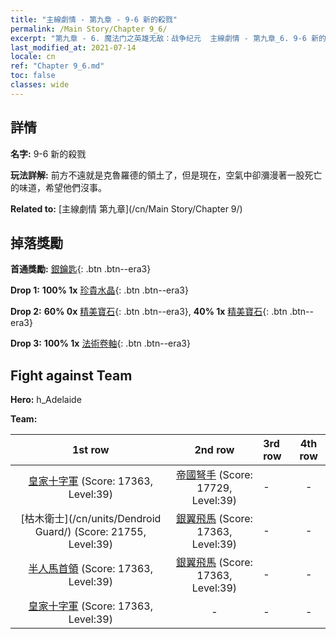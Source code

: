 ```yaml
---
title: "主線劇情 - 第九章 - 9-6 新的殺戮"
permalink: /Main Story/Chapter 9_6/
excerpt: "第九章 - 6. 魔法门之英雄无敌：战争纪元  主線劇情 - 第九章_6. 9-6 新的殺戮"
last_modified_at: 2021-07-14
locale: cn
ref: "Chapter 9_6.md"
toc: false
classes: wide
---
```


## 詳情

 **名字:** 9-6 新的殺戮

 **玩法詳解:** 前方不遠就是克魯羅德的領土了，但是現在，空氣中卻瀰漫著一股死亡的味道，希望他們沒事。

 **Related to:** [主線劇情 第九章](/cn/Main Story/Chapter 9/)

## 掉落獎勵

 **首通獎勵:** [銀鑰匙](/cn/Items/con_693/){: .btn .btn--era3}

 **Drop 1:** **100% 1x** [珍貴水晶](/cn/Items/mat_31/){: .btn .btn--era3}

 **Drop 2:** **60% 0x** [精美寶石](/cn/Items/mat_23/){: .btn .btn--era3}, **40% 1x** [精美寶石](/cn/Items/mat_23/){: .btn .btn--era3}

 **Drop 3:** **100% 1x** [法術卷軸](/cn/Items/con_694/){: .btn .btn--era3}


## Fight against Team
 **Hero:** h_Adelaide

 **Team:**


  | 1st row | 2nd row | 3rd row | 4th row |
  |:----:|:----:|:----|:----:|
  | [皇家十字軍](/cn/units/Swordsman/) (Score: 17363, Level:39)  | [帝國弩手](/cn/units/Marksman/) (Score: 17729, Level:39)  | - | - |
  | [枯木衛士](/cn/units/Dendroid Guard/) (Score: 21755, Level:39)  | [銀翼飛馬](/cn/units/Pegasus/) (Score: 17363, Level:39)  | - | - |
  | [半人馬首領](/cn/units/Centaur/) (Score: 17363, Level:39)  | [銀翼飛馬](/cn/units/Pegasus/) (Score: 17363, Level:39)  | - | - |
  | [皇家十字軍](/cn/units/Swordsman/) (Score: 17363, Level:39)  | - | - | - |



